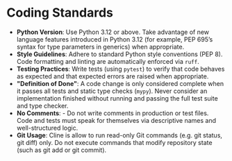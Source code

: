 # Coding Standards

- **Python Version**: Use Python 3.12 or above. Take advantage of new language features introduced in Python 3.12 (for example, PEP 695’s syntax for type parameters in generics) when appropriate.
- **Style Guidelines**: Adhere to standard Python style conventions (PEP 8). Code formatting and linting are automatically enforced via `ruff`.
- **Testing Practices**: Write tests (using `pytest`) to verify that code behaves as expected and that expected errors are raised when appropriate.
- **"Definition of Done"**: A code change is only considered complete when it passes all tests and static type checks (`mypy`). Never consider an implementation finished without running and passing the full test suite and type checker.
- **No Comments**: - Do not write comments in production or test files. Code and tests must speak for themselves via descriptive names and well-structured logic.
- **Git Usage**: Cline is allow to run read-only Git commands (e.g. git status, git diff) only. Do not execute commands that modify repository state (such as git add or git commit).
